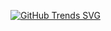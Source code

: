 

[![GitHub Trends SVG](https://api.githubtrends.io/user/svg/xjusthaxor/langs?time_range=one_month&theme=bright_lights)](https://githubtrends.io)


